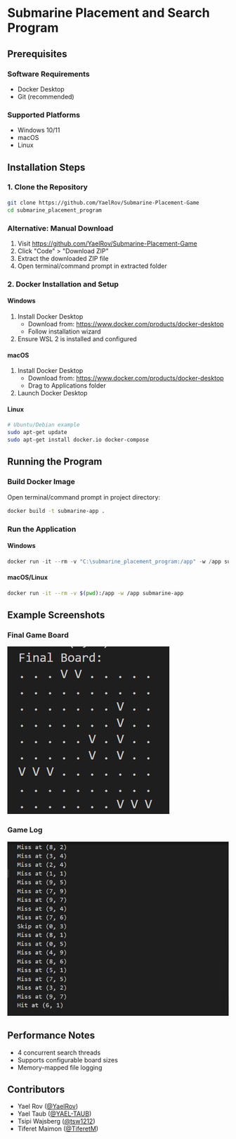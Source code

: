 # Submarine Placement and Search Program

## Prerequisites

### Software Requirements
- Docker Desktop
- Git (recommended)

### Supported Platforms
- Windows 10/11
- macOS
- Linux

## Installation Steps

### 1. Clone the Repository
```bash
git clone https://github.com/YaelRov/Submarine-Placement-Game
cd submarine_placement_program
```

### Alternative: Manual Download
1. Visit https://github.com/YaelRov/Submarine-Placement-Game
2. Click "Code" > "Download ZIP"
3. Extract the downloaded ZIP file
4. Open terminal/command prompt in extracted folder

### 2. Docker Installation and Setup

#### Windows
1. Install Docker Desktop
   - Download from: https://www.docker.com/products/docker-desktop
   - Follow installation wizard
2. Ensure WSL 2 is installed and configured

#### macOS
1. Install Docker Desktop
   - Download from: https://www.docker.com/products/docker-desktop
   - Drag to Applications folder
2. Launch Docker Desktop

#### Linux
```bash
# Ubuntu/Debian example
sudo apt-get update
sudo apt-get install docker.io docker-compose
```

## Running the Program

### Build Docker Image
Open terminal/command prompt in project directory:
```bash
docker build -t submarine-app .
```

### Run the Application

#### Windows
```powershell
docker run -it --rm -v "C:\submarine_placement_program:/app" -w /app submarine-app
```

#### macOS/Linux
```bash
docker run -it --rm -v $(pwd):/app -w /app submarine-app
```

## Example Screenshots

### Final Game Board
![Final Game Board Screenshot](final_game_board.png)

### Game Log
![Game Log Screenshot](game_log.png)

## Performance Notes
- 4 concurrent search threads
- Supports configurable board sizes
- Memory-mapped file logging

## Contributors

- Yael Rov ([@YaelRov](https://github.com/YaelRov))
- Yael Taub ([@YAEL-TAUB](https://github.com/YAEL-TAUB))
- Tsipi Wajsberg ([@tsw1212](https://github.com/tsw1212))
- Tiferet Maimon ([@TiferetM](https://github.com/TiferetM))

